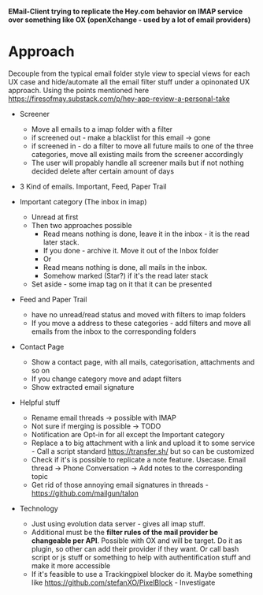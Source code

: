 **EMail-Client trying to replicate the Hey.com behavior on IMAP service over something like OX (openXchange - used by a lot of email providers)**

# Approach 

Decouple from the typical email folder style view to special views for each UX case and hide/automate all the email filter stuff under a opinonated UX approach.
Using the points mentioned here https://firesofmay.substack.com/p/hey-app-review-a-personal-take

* Screener
  * Move all emails to a imap folder with a filter
  * if screened out - make a blacklist for this email -> gone
  * if screened in - do a filter to move all future mails to one of the three categories, move all existing mails from the screener accordingly
  * The user will propably handle all screener mails but if not nothing decided delete after certain amount of days
* 3 Kind of emails. Important, Feed, Paper Trail
* Important category (The inbox in imap)
  * Unread at first
  * Then two approaches possible
    * Read means nothing is done, leave it in the inbox - it is the read later stack. 
    * If you done - archive it. Move it out of the Inbox folder
    * Or
    * Read means nothing is done, all mails in the inbox.
    * Somehow marked (Star?) if it's the read later stack
  * Set aside - some imap tag on it that it can be presented 
  
* Feed and Paper Trail 
  * have no unread/read status and moved with filters to imap folders
  * If you move a address to these categories - add filters and move all emails from the inbox to the corresponding folders
  
* Contact Page
  * Show a contact page, with all mails, categorisation, attachments and so on
  * If you change category move and adapt filters
  * Show extracted email signature

* Helpful stuff
  * Rename email threads -> possible with IMAP
  * Not sure if merging is possible -> TODO
  * Notification are Opt-in for all except the Important category
  * Replace a to big attachment with a link and upload it to some service - Call a script standard https://transfer.sh/ but so can be customized
  * Check if it's is possible to replicate a note feature. Usecase. Email thread -> Phone Conversation -> Add notes to the corresponding topic
  * Get rid of those annoying email signatures in threads - https://github.com/mailgun/talon

* Technology
  * Just using evolution data server - gives all imap stuff.
  * Additional must be the **filter rules of the mail provider be changeable per API**. Possible with OX and will be target. Do it as plugin, so other can add their provider if they want. Or call bash script or js stuff or something to help with authentification stuff and make it more accessible
  * If it's feasible to use a Trackingpixel blocker do it. Maybe something like https://github.com/stefanXO/PixelBlock - Investigate
